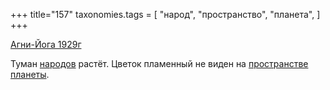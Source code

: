 +++
title="157"
taxonomies.tags = [
 "народ",
 "пространство",
 "планета",
]
+++

[Агни-Йога 1929г](/agni/1929)

Туман [народов](/tags/народ) растёт. Цветок пламенный не виден на [пространстве](/tags/пространство) [планеты](/tags/планета).